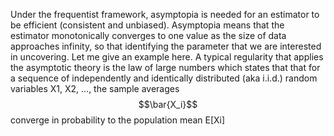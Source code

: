 <script type="text/x-mathjax-config"> 
MathJax.Hub.Config({ 
  tex2jax: {inlineMath: [['$','$'], ['\\(','\\)']]} 
}); 
</script>
<script type="text/javascript"
   src="http://cdn.mathjax.org/mathjax/latest/MathJax.js?config=TeX-AMS-MML_HTMLorMML">
</script>


Under the frequentist framework, asymptopia is needed for an estimator to be efficient (consistent and unbiased). Asymptopia means that the estimator monotonically converges to one value as the size of data approaches infinity, so that identifying the parameter that we are interested in uncovering. Let me give an example here. A typical regularity that applies the asymptotic theory is the law of large numbers which states that  that for a sequence of independently and identically distributed (aka i.i.d.) random variables X1, X2, ..., the sample averages $$\bar{X_i}$$ converge in probability to the population mean E[Xi] 

